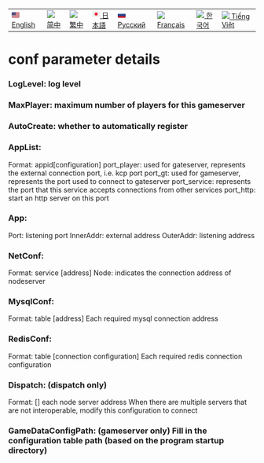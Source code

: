 <div align="center">
<table>
<td valign="center"><a href="EN.md"><img src="https://github.com/twitter/twemoji/blob/master/assets/svg/1f1fa-1f1f8.svg" width="16"/> English</td>
 
<td valign="center"><a href="zh-CN.md"><img src="https://em-content.zobj.net/thumbs/120/twitter/351/flag-china_1f1e8-1f1f3.png" width="16"/> 简中</td>
 
<td valign="center"><a href="zh-TW.md"><img src="https://em-content.zobj.net/thumbs/120/twitter/351/flag-china_1f1e8-1f1f3.png" width="16"/> 繁中</td>
 
<td valign="center"><a href="JP.md"><img src="https://github.com/twitter/twemoji/blob/master/assets/svg/1f1ef-1f1f5.svg" width="16"/> 日本語</td>
 
<td valign="center"><a href="RU.md"><img src="https://github.com/twitter/twemoji/blob/master/assets/svg/1f1f7-1f1fa.svg" width="16"/> Русский</a></td>

<td valign="center"><a href="FR.md"><img src="https://em-content.zobj.net/thumbs/160/twitter/154/flag-for-france_1f1eb-1f1f7.png" width="16"/> Français</td>
 
<td valign="center"><a href="KR.md"><img src="https://em-content.zobj.net/source/twitter/53/flag-for-south-korea_1f1f0-1f1f7.png" width="16"/> 한국어</td>
 
<td valign="center"><a href="VI.md"><img src="https://em-content.zobj.net/thumbs/120/twitter/351/flag-vietnam_1f1fb-1f1f3.png" width="16"/> Tiếng Việt </a></td>
</table>
</div>

# conf parameter details

### LogLevel: log level

### MaxPlayer: maximum number of players for this gameserver

### AutoCreate: whether to automatically register

### AppList:

Format: appid[configuration]
port_player: used for gateserver, represents the external connection port, i.e. kcp port
port_gt: used for gameserver, represents the port used to connect to gateserver
port_service: represents the port that this service accepts connections from other services
port_http: start an http server on this port

### App:
Port: listening port
InnerAddr: external address
OuterAddr: listening address

### NetConf:
Format: service [address]
Node: indicates the connection address of nodeserver

### MysqlConf:
Format: table [address]
Each required mysql connection address

### RedisConf:
Format: table [connection configuration]
Each required redis connection configuration

### Dispatch: (dispatch only)
Format: [] each node server address
When there are multiple servers that are not interoperable, modify this configuration to connect

### GameDataConfigPath: (gameserver only) Fill in the configuration table path (based on the program startup directory)